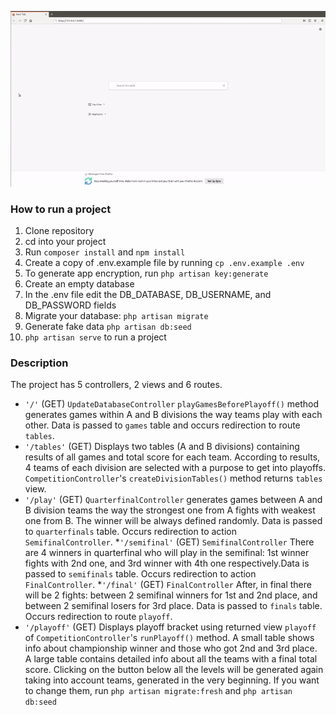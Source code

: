 ![demonstration](https://raw.githubusercontent.com/ZannaZarina/championship/master/championship.gif)

### How to run a project
1. Clone repository
2. cd into your project
3. Run ```composer install``` and ```npm install```
4. Create a copy of .env.example file by running ```cp .env.example .env```
5. To generate app encryption, run ```php artisan key:generate```
6. Create an empty database
7. In the .env file edit the DB_DATABASE, DB_USERNAME, and DB_PASSWORD fields
8. Migrate your database: ```php artisan migrate```
9. Generate fake data ```php artisan db:seed```
10. ```php artisan serve``` to run a project

### Description
The project has 5 controllers, 2 views and 6 routes.

* ```'/'``` (GET) ```UpdateDatabaseController``` ```playGamesBeforePlayoff()``` method generates games within A and B divisions the way teams play with each other. Data is passed to ```games``` table and occurs redirection to route ```tables```.
* ```'/tables'``` (GET) Displays two tables (A and B divisions) containing results of all games and total score for each team. According to results, 4 teams of each division are selected with a purpose to get into playoffs. ```CompetitionController```'s ```createDivisionTables()``` method returns ```tables``` view.
* ```'/play'``` (GET) ```QuarterfinalController``` generates games between A and B division teams the way the strongest one from A fights with weakest one from B. The winner will be always defined randomly. Data is passed to ```quarterfinals``` table. Occurs redirection to action ```SemifinalController```. 
*```'/semifinal'``` (GET) ```SemifinalController``` There are 4 winners in quarterfinal who will play in the semifinal: 1st winner fights with 2nd one, and 3rd winner with 4th one respectively.Data is passed to ```semifinals``` table. Occurs redirection to action ```FinalController```.
*```'/final'``` (GET) ```FinalController``` After, in final there will be 2 fights: between 2 semifinal winners for 1st and 2nd place, and between 2 semifinal losers for 3rd place. Data is passed to ```finals``` table. Occurs redirection to route ```playoff```.
* ```'/playoff'``` (GET) Displays playoff bracket using returned view ```playoff``` of ```CompetitionController```'s ```runPlayoff()``` method. A small table shows info about championship winner and those who got 2nd and 3rd place. A large table contains detailed info about all the teams with a final total score. Clicking on the button below all the levels will be generated again taking into account teams, generated in the very beginning. If you want to change them, run ```php artisan migrate:fresh``` and ```php artisan db:seed```
